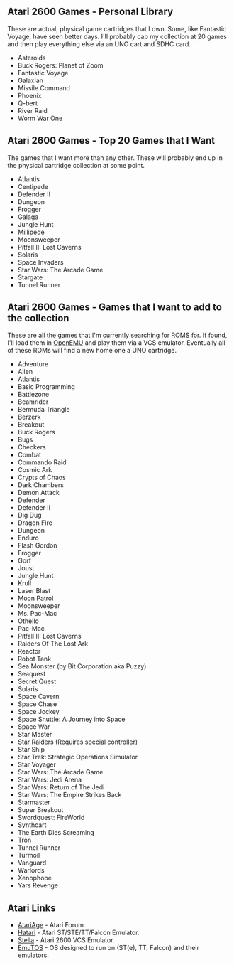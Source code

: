 ## Atari 2600 Games - Personal Library

These are actual, physical game cartridges that I own. Some, like Fantastic Voyage, have seen better days. I'll probably cap 
my collection at 20 games and then play everything else via an UNO cart and SDHC card.

- Asteroids
- Buck Rogers: Planet of Zoom
- Fantastic Voyage
- Galaxian
- Missile Command
- Phoenix
- Q-bert
- River Raid
- Worm War One

## Atari 2600 Games - Top 20 Games that I Want

The games that I want more than any other. These will probably end up in the physical cartridge collection at some point.

- Atlantis
- Centipede 
- Defender II
- Dungeon
- Frogger
- Galaga
- Jungle Hunt
- Millipede
- Moonsweeper
- Pitfall II: Lost Caverns
- Solaris
- Space Invaders
- Star Wars: The Arcade Game
- Stargate
- Tunnel Runner

## Atari 2600 Games - Games that I want to add to the collection

These are all the games that I'm currently searching for ROMS for. If found, I'll load them in [OpenEMU](http://openemu.org/) 
and play them via a VCS emulator. Eventually all of these ROMs will find a new home one a UNO cartridge.

- Adventure
- Alien
- Atlantis
- Basic Programming
- Battlezone
- Beamrider
- Bermuda Triangle
- Berzerk
- Breakout
- Buck Rogers
- Bugs
- Checkers
- Combat
- Commando Raid
- Cosmic Ark
- Crypts of Chaos
- Dark Chambers
- Demon Attack
- Defender
- Defender II
- Dig Dug
- Dragon Fire
- Dungeon
- Enduro
- Flash Gordon
- Frogger
- Gorf
- Joust
- Jungle Hunt
- Krull
- Laser Blast
- Moon Patrol
- Moonsweeper
- Ms. Pac-Mac
- Othello
- Pac-Mac
- Pitfall II: Lost Caverns
- Raiders Of The Lost Ark
- Reactor
- Robot Tank
- Sea Monster (by Bit Corporation aka Puzzy)
- Seaquest
- Secret Quest
- Solaris
- Space Cavern
- Space Chase
- Space Jockey
- Space Shuttle: A Journey into Space
- Space War
- Star Master
- Star Raiders (Requires special controller)
- Star Ship
- Star Trek: Strategic Operations Simulator
- Star Voyager
- Star Wars: The Arcade Game
- Star Wars: Jedi Arena
- Star Wars: Return of The Jedi
- Star Wars: The Empire Strikes Back
- Starmaster
- Super Breakout
- Swordquest: FireWorld
- Synthcart
- The Earth Dies Screaming
- Tron
- Tunnel Runner
- Turmoil
- Vanguard
- Warlords
- Xenophobe
- Yars Revenge

## Atari Links

- [AtariAge](https://atariage.com/forums/) - Atari Forum.
- [Hatari](http://hatari.tuxfamily.org/) - Atari ST/STE/TT/Falcon Emulator.
- [Stella](https://stella-emu.github.io/) - Atari 2600 VCS Emulator.
- [EmuTOS](https://emutos.sourceforge.io/en/index.html) - OS designed to run on (ST(e), TT, Falcon) and their emulators.
